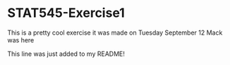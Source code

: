 # STAT545-Exercise1
This is a pretty cool exercise
it was made on Tuesday September 12
Mack was here

This line was just added to my README!
